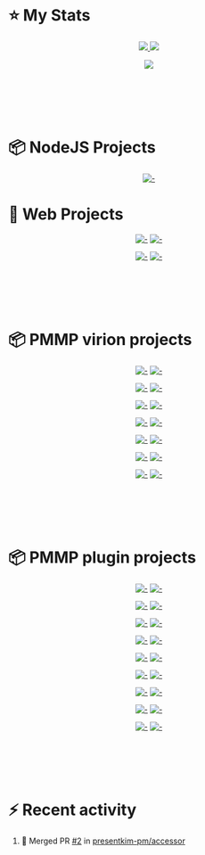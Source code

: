 # :star: My Stats
<p align="center"><a href="#">
  <img src="https://github-readme-stats.vercel.app/api?username=PresentKim&show_icons=true&include_all_commits=true&line_height=33&count_private=true&theme=nord" />
  <img src="https://github-readme-stats.vercel.app/api/top-langs?username=PresentKim&langs_count=4&count_private=true&theme=nord" />
</a></p>
<p align="center"><a href="#">
  <img src="https://github-profile-trophy.vercel.app/?username=PresentKim&margin-w=28&margin-h=15&theme=nord" />
</p></a></p>
  
<br><br><br><br>
  
# :package: NodeJS Projects
<div align="center">
  
  [![-](https://github-readme-stats.vercel.app/api/pin/?show_owner=true&theme=nord&username=PresentKim&repo=fullscreen-wrapper)](https://github.com/PresentKim/fullscreen-wrapper)  
  
</div>
  
# :book: Web Projects
<div align="center">
  
  [![-](https://github-readme-stats.vercel.app/api/pin/?show_owner=true&theme=nord&username=PresentKim&repo=random-race)](https://github.com/PresentKim/random-race)
  [![-](https://github-readme-stats.vercel.app/api/pin/?show_owner=true&theme=nord&username=Blugin&repo=blugin.github.io)](https://github.com/Blugin/blugin.github.io)  
  
  [![-](https://github-readme-stats.vercel.app/api/pin/?show_owner=true&theme=nord&username=PresentKim&repo=png2svg)](https://github.com/PresentKim/png2svg)
  [![-](https://github-readme-stats.vercel.app/api/pin/?show_owner=true&theme=nord&username=PresentKim&repo=SVG-files)](https://github.com/PresentKim/SVG-files)  
  
</div>
  
<br><br><br><br>
  
# :package: PMMP virion projects
<div align="center">
  
  [![-](https://github-readme-stats.vercel.app/api/pin/?show_owner=true&theme=nord&username=PresentKim&repo=libtranslator)](https://github.com/PresentKim/libtranslator)
  [![-](https://github-readme-stats.vercel.app/api/pin/?show_owner=true&theme=nord&username=PresentKim&repo=libcommand)](https://github.com/PresentKim/libcommand)
  
  [![-](https://github-readme-stats.vercel.app/api/pin/?show_owner=true&theme=nord&username=PresentKim&repo=arrayutils)](https://github.com/PresentKim/arrayutils)
  [![-](https://github-readme-stats.vercel.app/api/pin/?show_owner=true&theme=nord&username=PresentKim&repo=stringutils)](https://github.com/PresentKim/stringutils)
  
  [![-](https://github-readme-stats.vercel.app/api/pin/?show_owner=true&theme=nord&username=PresentKim&repo=accessor)](https://github.com/PresentKim/accessor)
  [![-](https://github-readme-stats.vercel.app/api/pin/?show_owner=true&theme=nord&username=PresentKim&repo=runtimeid-polyfill)](https://github.com/PresentKim/runtimeid-polyfill)
  
  [![-](https://github-readme-stats.vercel.app/api/pin/?show_owner=true&theme=nord&username=PresentKim&repo=banner-factory)](https://github.com/PresentKim/banner-factory)
  [![-](https://github-readme-stats.vercel.app/api/pin/?show_owner=true&theme=nord&username=PresentKim&repo=InvMenuPlus)](https://github.com/PresentKim/InvMenuPlus)
  
  [![-](https://github-readme-stats.vercel.app/api/pin/?show_owner=true&theme=nord&username=PresentKim&repo=self-factory-trait)](https://github.com/PresentKim/self-factory-trait)
  [![-](https://github-readme-stats.vercel.app/api/pin/?show_owner=true&theme=nord&username=PresentKim&repo=singleton-trait)](https://github.com/PresentKim/singleton-trait)
  
  [![-](https://github-readme-stats.vercel.app/api/pin/?show_owner=true&theme=nord&username=PresentKim&repo=multilingual-config-trait)](https://github.com/PresentKim/multilingual-config-trait)
  [![-](https://github-readme-stats.vercel.app/api/pin/?show_owner=true&theme=nord&username=PresentKim&repo=multilingual-resource-trait)](https://github.com/PresentKim/multilingual-resource-trait)
  
  [![-](https://github-readme-stats.vercel.app/api/pin/?show_owner=true&theme=nord&username=PresentKim&repo=locale-converter)](https://github.com/PresentKim/locale-converter)
  [![-](https://github-readme-stats.vercel.app/api/pin/?show_owner=true&theme=nord&username=PresentKim&repo=png-converter)](https://github.com/PresentKim/png-converter)
  
</div>
  
<br><br><br><br>
  
# :package: PMMP plugin projects
<div align="center">
  
  [![-](https://github-readme-stats.vercel.app/api/pin/?show_owner=true&theme=nord&username=Blugin&repo=PaymentPool)](https://github.com/Blugin/PaymentPool)
  [![-](https://github-readme-stats.vercel.app/api/pin/?show_owner=true&theme=nord&username=Blugin&repo=BluginTools)](https://github.com/Blugin/BluginTools)
  
  [![-](https://github-readme-stats.vercel.app/api/pin/?show_owner=true&theme=nord&username=PresentKim&repo=Lifespan)](https://github.com/PresentKim/Lifespan)
  [![-](https://github-readme-stats.vercel.app/api/pin/?show_owner=true&theme=nord&username=Blugin&repo=DataCleaner)](https://github.com/Blugin/DataCleaner)
  
  [![-](https://github-readme-stats.vercel.app/api/pin/?show_owner=true&theme=nord&username=PresentKim&repo=VanillaPickBlock)](https://github.com/PresentKim/VanillaPickBlock)
  [![-](https://github-readme-stats.vercel.app/api/pin/?show_owner=true&theme=nord&username=Blugin&repo=DataCleaner)](https://github.com/Blugin/DataCleaner)
  
  [![-](https://github-readme-stats.vercel.app/api/pin/?show_owner=true&theme=nord&username=PresentKim&repo=StatusViewer)](https://github.com/PresentKim/StatusViewer)
  [![-](https://github-readme-stats.vercel.app/api/pin/?show_owner=true&theme=nord&username=PresentKim&repo=Flashlight)](https://github.com/PresentKim/Flashlight)
  
  [![-](https://github-readme-stats.vercel.app/api/pin/?show_owner=true&theme=nord&username=Blugin&repo=IgnoreCase)](https://github.com/Blugin/IgnoreCase)
  [![-](https://github-readme-stats.vercel.app/api/pin/?show_owner=true&theme=nord&username=Blugin&repo=ChunkLoader)](https://github.com/Blugin/ChunkLoader)
  
  [![-](https://github-readme-stats.vercel.app/api/pin/?show_owner=true&theme=nord&username=PresentKim&repo=ChatThin)](https://github.com/PresentKim/ChatThin)
  [![-](https://github-readme-stats.vercel.app/api/pin/?show_owner=true&theme=nord&username=PresentKim&repo=PersonaSkin)](https://github.com/PresentKim/PersonaSkin)
  
  [![-](https://github-readme-stats.vercel.app/api/pin/?show_owner=true&theme=nord&username=PresentKim&repo=BatchFarming)](https://github.com/PresentKim/BatchFarming)
  [![-](https://github-readme-stats.vercel.app/api/pin/?show_owner=true&theme=nord&username=PresentKim&repo=VisibleInstantPickup)](https://github.com/PresentKim/VisibleInstantPickup)
  
  [![-](https://github-readme-stats.vercel.app/api/pin/?show_owner=true&theme=nord&username=PresentKim&repo=PlantsPlanner)](https://github.com/PresentKim/PlantsPlanner)
  [![-](https://github-readme-stats.vercel.app/api/pin/?show_owner=true&theme=nord&username=PresentKim&repo=PlantsScanner)](https://github.com/PresentKim/PlantsScanner)
  
  [![-](https://github-readme-stats.vercel.app/api/pin/?show_owner=true&theme=nord&username=PresentKim&repo=GrowParticle)](https://github.com/PresentKim/GrowParticle)
  [![-](https://github-readme-stats.vercel.app/api/pin/?show_owner=true&theme=nord&username=PresentKim&repo=KorTimings)](https://github.com/PresentKim/KorTimings)
  
</div>
  
<br><br><br><br>
  
# :zap: Recent activity
<!--START_SECTION:activity-->
1. 🎉 Merged PR [#2](https://github.com/presentkim-pm/accessor/pull/2) in [presentkim-pm/accessor](https://github.com/presentkim-pm/accessor)
<!--END_SECTION:activity-->
